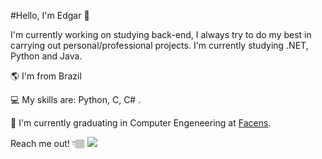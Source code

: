 #Hello, I'm Edgar 👋

I'm currently working on studying back-end, I always try to do my best in carrying out personal/professional projects. I'm currently studying .NET, Python and Java.

🌎 I'm from Brazil

💻  My skills are: Python, C, C# .

💼  I'm currently graduating in Computer Engeneering at  [Facens](https://www.facens.br/home).

Reach me out! 👇🏽
[![](https://camo.githubusercontent.com/c05e04ea93ea94179a496d3b97793215e9a78dab62e4ee16332168d6e4b334d1/68747470733a2f2f696d672e736869656c64732e696f2f62616467652f2d4c696e6b6564696e2d3065373661383f7374796c653d666f722d7468652d6261646765266c6f676f3d4c696e6b6564696e266c6f676f436f6c6f723d7768697465266c696e6b3d68747470733a2f2f7777772e6c696e6b6564696e2e636f6d2f696e2f69757269636f6465)](https://www.linkedin.com/in/edgar-navarro-6478b41b4/)
